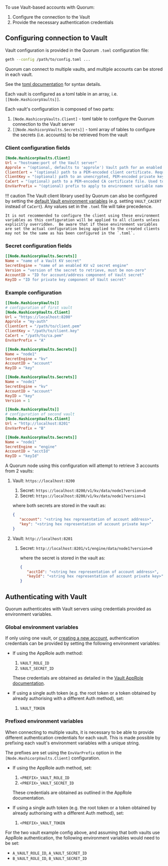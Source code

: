 To use Vault-based accounts with Quorum:

1. Configure the connection to the Vault
1. Provide the necessary authentication credentials  

## Configuring connection to Vault
Vault configuration is provided in the Quorum `.toml` configuration file:
``` bash
geth --config /path/to/config.toml ...
```

Quorum can connect to multiple vaults, and multiple accounts can be stored in each vault.  

See the [toml documentation](https://github.com/toml-lang/toml) for syntax details.

Each vault is configured as a toml table in an array, i.e. `[[Node.HashicorpVaults]]`.

Each vault's configuration is composed of two parts:

1. `[Node.HashicorpVaults.Client]` - toml table to configure the Quorum connection to the Vault server
1. `[[Node.HashicorpVaults.Secrets]]` - toml array of tables to configure the secrets (i.e. accounts) to be retrieved from the vault 


### Client configuration fields
      
```toml
[Node.HashicorpVaults.Client]
Url = "hostname:port of the Vault server" 
Approle = "(optional, defaults to 'approle') Vault path for an enabled Approle auth method"
ClientCert = "(optional) path to a PEM-encoded client certificate. Required when communicating with the Vault server using TLS"
ClientKey = "(optional) path to an unencrypted, PEM-encoded private key which corresponds to the matching client certificate"
CaCert = "(optional) path to a PEM-encoded CA certificate file. Used to verify the Vault server's SSL certificate"
EnvVarPrefix = "(optional) prefix to apply to environment variable names when fetching authentication credentials"
```

!!! caution
    The Vault client library used by Quorum can also be configured by setting the [default Vault environment variables](https://www.vaultproject.io/docs/commands/#environment-variables) (e.g. setting `VAULT_CACERT` instead of `CaCert`).  Any values set in the `.toml` file will take precedence.  
    
    It is not recommended to configure the client using these environment variables as this configuration will be applied to all clients unless explicitly overridden.  Be aware that if these environment variables are set the actual configuration being applied to the created clients may not be the same as has been configured in the `.toml`.

### Secret configuration fields
```toml
[[Node.HashicorpVaults.Secrets]]
Name = "name of a Vault KV secret"
SecretEngine = "name of an enabled KV v2 secret engine"
Version = "version of the secret to retrieve, must be non-zero"
AccountID = "ID for account/address component of Vault secret"
KeyID = "ID for private key component of Vault secret"
```

### Example configuration
```toml
[[Node.HashicorpVaults]]
# configuration of first vault
[Node.HashicorpVaults.Client]
Url = "https://localhost:8200"
Approle = "my-auth"
ClientCert = "/path/to/client.pem"
ClientKey = "/path/to/client.key"
CaCert = "/path/to/ca.pem"
EnvVarPrefix = "A"

[[Node.HashicorpVaults.Secrets]]
Name = "node1"
SecretEngine = "kv"
AccountID = "account"
KeyID = "key"

[[Node.HashicorpVaults.Secrets]]
Name = "node1"
SecretEngine = "kv"
AccountID = "account"
KeyID = "key"
Version = 1

[[Node.HashicorpVaults]]
# configuration of second vault
[Node.HashicorpVaults.Client]
Url = "http://localhost:8201"
EnvVarPrefix = "B"

[[Node.HashicorpVaults.Secrets]]
Name = "node1"
SecretEngine = "engine"
AccountID = "acctId"
KeyID = "keyId"
```

A Quorum node using this configuration will attempt to retrieve 3 accounts from 2 vaults:

1. Vault: `https://localhost:8200`
    1. Secret: `https://localhost:8200/v1/kv/data/node1?version=0`
    1. Secret: `https://localhost:8200/v1/kv/data/node1?version=1`
    
    where both secrets are stored in the vault as: 
    ```json
    {
       "account": "<string hex representation of account address>",
       "key": "<string hex representation of account private key>"
    }
    ```
    
1. Vault: `http://localhost:8201`
    1. Secret: `http://localhost:8201/v1/engine/data/node1?version=0`
    
        where the secret is stored in the vault as:
        ```json
        {
           "acctId": "<string hex representation of account address>",
           "keyId": "<string hex representation of account private key>"
        }
        ```

## Authenticating with Vault
Quorum authenticates with Vault servers using credentials provided as environment variables. 

### Global environment variables
If only using one vault, or [creating a new account](Creating-new-accounts-in-Vault.md), authentication credentials can be provided by setting the following environment variables:

* If using the AppRole auth method:
    1. `VAULT_ROLE_ID`
    1. `VAULT_SECRET_ID`

    These credentials are obtained as detailed in the  [Vault AppRole documentation](https://www.vaultproject.io/docs/auth/approle.html#configuration).

* If using a single auth token (e.g. the root token or a token obtained by already authorising with a different Auth method), set:
    1. `VAULT_TOKEN`

### Prefixed environment variables
When connecting to multiple vaults, it is necessary to be able to provide different authentication credentials for each vault.  This is made possible by prefixing each vault's environment variables with a unique string.  

The prefixes are set using the `EnvVarPrefix` option in the `[Node.HashicorpVaults.Client]` configuration. 

* If using the AppRole auth method, set:
    1. `<PREFIX>_VAULT_ROLE_ID`
    1. `<PREFIX>_VAULT_SECRET_ID`

    These credentials are obtained as outlined in the AppRole documentation.

* If using a single auth token (e.g. the root token or a token obtained by already authorising with a different Auth method), set:
    1. `<PREFIX>_VAULT_TOKEN`  

For the two vault example config above, and assuming that both vaults use AppRole authentication, the following environment variables would need to be set:

* `A_VAULT_ROLE_ID`, `A_VAULT_SECRET_ID`
* `B_VAULT_ROLE_ID`, `B_VAULT_SECRET_ID` 

